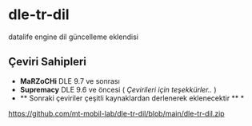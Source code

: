 # dle-tr-dil
datalife engine dil güncelleme eklendisi


## Çeviri Sahipleri

* **MaRZoCHi** DLE 9.7 ve sonrası
* **Supremacy** DLE 9.6 ve öncesi ( *Çevirileri için teşekkürler..* )
* ** Sonraki çeviriler çeşitli kaynaklardan derlenerek eklenecektir ** *




https://github.com/mt-mobil-lab/dle-tr-dil/blob/main/dle-tr-dil.zip
